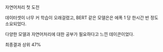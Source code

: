 자연어처리 첫 도전

데이터셋이 너무 커 학습이 오래걸렸고, BERT 같은 모델은은 에폭 1 당 한시간 반 정도 소요되었다.

다양한 모델과 자연어처리에 대한 공부가 필요하다고 느낀 데이콘이었다.

최종결과 상위 47%
